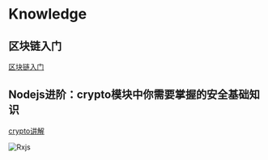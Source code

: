 # Knowledge

## 区块链入门

[区块链入门](http://www.ruanyifeng.com/blog/2017/12/blockchain-tutorial.html)

## Nodejs进阶：crypto模块中你需要掌握的安全基础知识
[crypto讲解](http://www.cnblogs.com/chyingp/p/nodejs-learning-crypto-theory.html)

![Rxjs](https://github.com/guaijie/knowledge/blob/master/rxjs.png)
